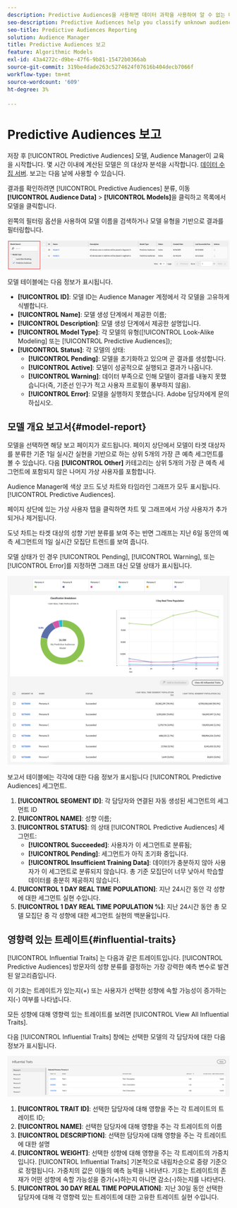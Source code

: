 ```yaml
---
description: Predictive Audiences을 사용하면 데이터 과학을 사용하여 알 수 없는 대상을 실시간으로 개별 성향으로 분류할 수 있습니다.
seo-description: Predictive Audiences help you classify unknown audiences into distinct personas in real-time, using data science.
seo-title: Predictive Audiences Reporting
solution: Audience Manager
title: Predictive Audiences 보고
feature: Algorithmic Models
exl-id: 43a4272c-d9be-47f6-9b81-15472b0366ab
source-git-commit: 319be4dade263c5274624f07616b404decb7066f
workflow-type: tm+mt
source-wordcount: '609'
ht-degree: 3%

---
```


# Predictive Audiences 보고

저장 후 [!UICONTROL Predictive Audiences] 모델, Audience Manager이 교육을 시작합니다. 몇 시간 이내에 계산된 모델은 의 대상자 분석을 시작합니다. [데이터 수집 서버](https://experienceleague.adobe.com/docs/audience-manager/user-guide/reference/system-components/components-data-collection.html#dcs-pcs). 보고는 다음 날에 사용할 수 있습니다.

결과를 확인하려면 [!UICONTROL Predictive Audiences] 분류, 이동 **[!UICONTROL Audience Data]** > **[!UICONTROL Models]**&#x200B;을 클릭하고 목록에서 모델을 클릭합니다.

왼쪽의 필터링 옵션을 사용하여 모델 이름을 검색하거나 모델 유형을 기반으로 결과를 필터링합니다.

![predictive-audiences-filter](assets/predictive-audiences-filter-models.png)

모델 테이블에는 다음 정보가 표시됩니다.

* **[!UICONTROL ID]**: 모델 ID는 Audience Manager 계정에서 각 모델을 고유하게 식별합니다.
* **[!UICONTROL Name]**: 모델 생성 단계에서 제공한 이름;
* **[!UICONTROL Description]**: 모델 생성 단계에서 제공한 설명입니다.
* **[!UICONTROL Model Type]**: 각 모델의 유형([!UICONTROL Look-Alike Modeling] 또는 [!UICONTROL Predictive Audiences]);
* **[!UICONTROL Status]**: 각 모델의 상태:
   * **[!UICONTROL Pending]**: 모델을 초기화하고 있으며 곧 결과를 생성합니다.
   * **[!UICONTROL Active]**: 모델이 성공적으로 실행되고 결과가 나옵니다.
   * **[!UICONTROL Warning]**: 데이터 부족으로 인해 모델이 결과를 내놓지 못했습니다(즉, 기준선 인구가 적고 사용자 프로필이 풍부하지 않음).
   * **[!UICONTROL Error]**: 모델을 실행하지 못했습니다. Adobe 담당자에게 문의하십시오.

## 모델 개요 보고서{#model-report}

모델을 선택하면 해당 보고 페이지가 로드됩니다. 페이지 상단에서 모델이 타겟 대상자를 분류한 기준 1일 실시간 실현을 기반으로 하는 상위 5개의 가장 큰 예측 세그먼트를 볼 수 있습니다. 다음 **[!UICONTROL Other]** 카테고리는 상위 5개의 가장 큰 예측 세그먼트에 포함되지 않은 나머지 가상 사용자를 포함합니다.

Audience Manager에 색상 코드 도넛 차트와 타임라인 그래프가 모두 표시됩니다. [!UICONTROL Predictive Audiences].

페이지 상단에 있는 가상 사용자 탭을 클릭하면 차트 및 그래프에서 가상 사용자가 추가되거나 제거됩니다.

도넛 차트는 타겟 대상의 성향 기반 분류를 보여 주는 반면 그래프는 지난 6일 동안의 예측 세그먼트의 1일 실시간 모집단 트렌드를 보여 줍니다.

모델 상태가 인 경우 [!UICONTROL Pending], [!UICONTROL Warning], 또는 [!UICONTROL Error]를 지정하면 그래프 대신 모델 상태가 표시됩니다.

![smart-persona-report](assets/predictive-audiences-report.png)

보고서 테이블에는 각각에 대한 다음 정보가 표시됩니다 [!UICONTROL Predictive Audiences] 세그먼트.

1. **[!UICONTROL SEGMENT ID]**: 각 담당자와 연결된 자동 생성된 세그먼트의 세그먼트 ID
1. **[!UICONTROL NAME]**: 성향 이름;
1. **[!UICONTROL STATUS]**: 의 상태 [!UICONTROL Predictive Audiences] 세그먼트:
   * **[!UICONTROL Succeeded]**: 사용자가 이 세그먼트로 분류됨;
   * **[!UICONTROL Pending]**: 세그먼트가 아직 초기화 중입니다.
   * **[!UICONTROL Insufficient Training Data]**: 데이터가 충분하지 않아 사용자가 이 세그먼트로 분류되지 않습니다. 총 기준 모집단이 너무 낮아서 학습할 데이터를 충분히 제공하지 않습니다.
1. **[!UICONTROL 1 DAY REAL TIME POPULATION]**: 지난 24시간 동안 각 성향에 대한 세그먼트 실현 수입니다.
1. **[!UICONTROL 1 DAY REAL TIME POPULATION %]**: 지난 24시간 동안 총 모델 모집단 중 각 성향에 대한 세그먼트 실현의 백분율입니다.

## 영향력 있는 트레이트{#influential-traits}

[!UICONTROL Influential Traits] 는 다음과 같은 트레이트입니다. [!UICONTROL Predictive Audiences] 방문자의 성향 분류를 결정하는 가장 강력한 예측 변수로 발견된 알고리즘입니다.

이 기호는 트레이트가 있는지(+) 또는 사용자가 선택한 성향에 속할 가능성이 증가하는지(-) 여부를 나타냅니다.

모든 성향에 대해 영향력 있는 트레이트를 보려면 [!UICONTROL View All Influential Traits].

다음 [!UICONTROL Influential Traits] 창에는 선택한 모델의 각 담당자에 대한 다음 정보가 표시됩니다.

![영향력 있는 트레이트](assets/predictive-audiences-influential-traits.png)

1. **[!UICONTROL TRAIT ID]**: 선택한 담당자에 대해 영향을 주는 각 트레이트의 트레이트 ID;
1. **[!UICONTROL NAME]**: 선택한 담당자에 대해 영향을 주는 각 트레이트의 이름
1. **[!UICONTROL DESCRIPTION]**: 선택한 담당자에 대해 영향을 주는 각 트레이트에 대한 설명
1. **[!UICONTROL WEIGHT]**: 선택한 성향에 대해 영향을 주는 각 트레이트의 가중치입니다. [!UICONTROL Influential Traits] 기본적으로 내림차순으로 중량 기준으로 정렬됩니다.  가중치의 값은 이들의 예측 능력을 나타낸다. 기호는 트레이트의 존재가 어떤 성향에 속할 가능성을 증가(+)하는지 아니면 감소(-)하는지를 나타낸다.
1. **[!UICONTROL 30 DAY REAL TIME POPULATION]**: 지난 30일 동안 선택한 담당자에 대해 각 영향력 있는 트레이트에 대한 고유한 트레이트 실현 수입니다.

